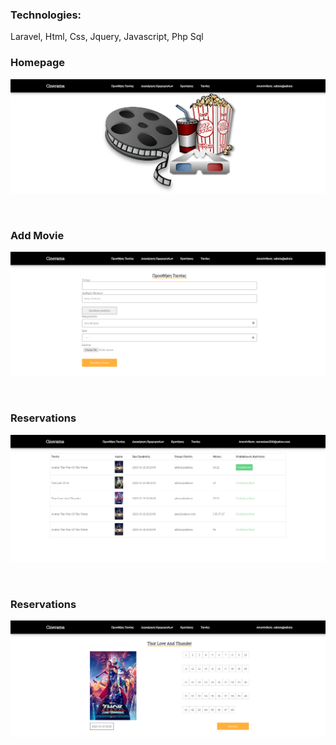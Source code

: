 <h3>Technologies:</h3>
    <p>Laravel, Html, Css, Jquery, Javascript, Php Sql</p>

<h3>Homepage</h3>

![My Image](!screenshots/home.png)

<br/>

<h3>Add Movie</h3>

![My Image](!screenshots/add_movie.png)

<br/>

<h3>Reservations</h3>

![My Image](!screenshots/show_reservations.png)

<br/>

<h3>Reservations</h3>

![My Image](!screenshots/reservations.png)

<br/>

